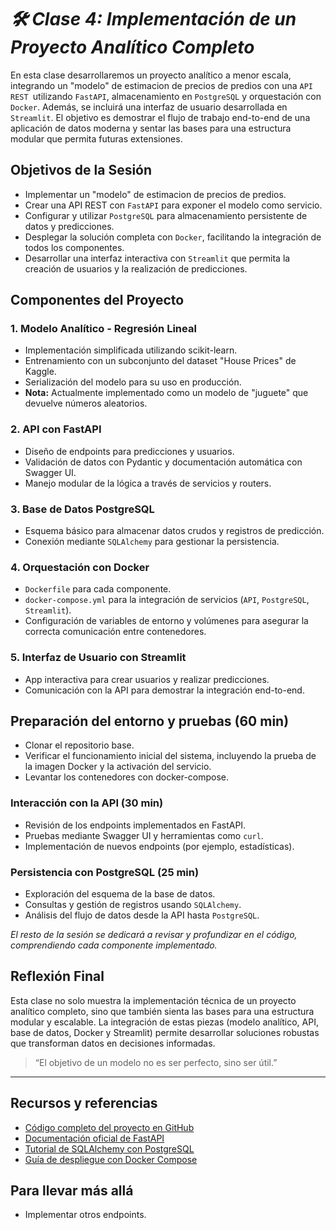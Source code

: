 # ***🛠️ Clase 4: Implementación de un Proyecto Analítico Completo***

En esta clase desarrollaremos un proyecto analítico a menor escala, integrando un "modelo" de estimacion de precios de predios con una `API REST `utilizando `FastAPI`, almacenamiento en `PostgreSQL` y orquestación con `Docker`. Además, se incluirá una interfaz de usuario desarrollada en `Streamlit`. El objetivo es demostrar el flujo de trabajo end-to-end de una aplicación de datos moderna y sentar las bases para una estructura modular que permita futuras extensiones.

## Objetivos de la Sesión

- Implementar un "modelo" de estimacion de precios de predios.
- Crear una API REST con `FastAPI` para exponer el modelo como servicio.
- Configurar y utilizar `PostgreSQL` para almacenamiento persistente de datos y predicciones.
- Desplegar la solución completa con `Docker`, facilitando la integración de todos los componentes.
- Desarrollar una interfaz interactiva con `Streamlit` que permita la creación de usuarios y la realización de predicciones.

## Componentes del Proyecto

### 1. Modelo Analítico - Regresión Lineal

- Implementación simplificada utilizando scikit-learn.
- Entrenamiento con un subconjunto del dataset "House Prices" de Kaggle.
- Serialización del modelo para su uso en producción.
- **Nota:** Actualmente implementado como un modelo de "juguete" que devuelve números aleatorios.

### 2. API con FastAPI

- Diseño de endpoints para predicciones y usuarios.
- Validación de datos con Pydantic y documentación automática con Swagger UI.
- Manejo modular de la lógica a través de servicios y routers.

### 3. Base de Datos PostgreSQL

- Esquema básico para almacenar datos crudos y registros de predicción.
- Conexión mediante `SQLAlchemy` para gestionar la persistencia.

### 4. Orquestación con Docker

- `Dockerfile` para cada componente.
- `docker-compose.yml` para la integración de servicios (`API`, `PostgreSQL`, `Streamlit`).
- Configuración de variables de entorno y volúmenes para asegurar la correcta comunicación entre contenedores.

### 5. Interfaz de Usuario con Streamlit

- App interactiva para crear usuarios y realizar predicciones.
- Comunicación con la API para demostrar la integración end-to-end.

## Preparación del entorno y pruebas (60 min)

- Clonar el repositorio base.
- Verificar el funcionamiento inicial del sistema, incluyendo la prueba de la imagen Docker y la activación del servicio.
- Levantar los contenedores con docker-compose.


### Interacción con la API (30 min)

- Revisión de los endpoints implementados en FastAPI.
- Pruebas mediante Swagger UI y herramientas como `curl`.
- Implementación de nuevos endpoints (por ejemplo, estadísticas).

### Persistencia con PostgreSQL (25 min)

- Exploración del esquema de la base de datos.
- Consultas y gestión de registros usando `SQLAlchemy`.
- Análisis del flujo de datos desde la API hasta `PostgreSQL`.

*El resto de la sesión se dedicará a revisar y profundizar en el código, comprendiendo cada componente implementado.*

## Reflexión Final

Esta clase no solo muestra la implementación técnica de un proyecto analítico completo, sino que también sienta las bases para una estructura modular y escalable. La integración de estas piezas (modelo analítico, API, base de datos, Docker y Streamlit) permite desarrollar soluciones robustas que transforman datos en decisiones informadas.

> “El objetivo de un modelo no es ser perfecto, sino ser útil.”

---

## Recursos y referencias
- [Código completo del proyecto en GitHub](https://github.com/lacamposm/mini-proyecto-oic)
- [Documentación oficial de FastAPI](https://fastapi.tiangolo.com/)
- [Tutorial de SQLAlchemy con PostgreSQL](https://docs.sqlalchemy.org/en/20/orm/tutorial.html)
- [Guía de despliegue con Docker Compose](https://docs.docker.com/compose/gettingstarted/)

## Para llevar más allá

- Implementar otros endpoints.
